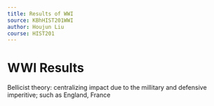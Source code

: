 ```yaml
---
title: Results of WWI
source: KBhHIST201WWI
author: Houjun Liu
course: HIST201
---
```


# WWI Results
Bellicist theory: centralizing impact due to the millitary and defensive imperitive; such as England, France

